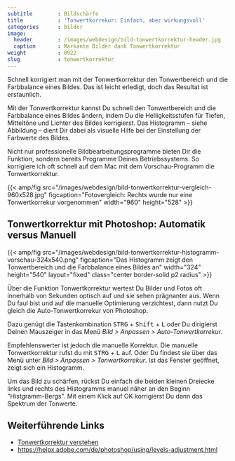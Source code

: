 ```yaml
---
subtitle        : Bildschärfe
title           : 'Tonwertkorrekur: Einfach, aber wirkungsvoll'
categories      : bilder
image:
  header        : /images/webdesign/bild-tonwertkorrektur-header.jpg
  caption       : Markante Bilder dank Tonwertkorrektur
weight          : 0922
slug            : tonwertkorrektur
---
```

Schnell korrigiert man mit der Tonwertkorrektur den Tonwertbereich und die Farbbalance eines Bildes. Das ist leicht erledigt, doch das Resultat ist erstaunlich.
<!-- readmore -->

Mit der Tonwertkorrektur kannst Du schnell den Tonwertbereich und die Farbbalance eines Bildes ändern, indem Du die Helligkeitsstufen für Tiefen, Mitteltöne und Lichter des Bildes korrigierst. Das Histogramm – siehe Abbildung – dient Dir dabei als visuelle Hilfe bei der Einstellung der Farbwerte des Bildes.

Nicht nur professionelle Bildbearbeitungsprogramme bieten Dir die Funktion, sondern bereits Programme Deines Betriebssystems. So korrigiere ich oft schnell auf dem Mac mit dem Vorschau-Programm die Tonwertkorrektur.

{{< amp/fig src="/images/webdesign/bild-tonwertkorrektur-vergleich-960x528.jpg" figcaption="Fotovergleich: Rechts wurde nur eine Tonwertkorrekur vorgenommen" width="960" height="528" >}}

## Tonwertkorrektur mit Photoshop: Automatik versus Manuell

{{< amp/fig src="/images/webdesign/bild-tonwertkorrektur-histogramm-vorschau-324x540.png" figcaption="Das Histogramm zeigt den Tonwertbereich und die Farbbalance eines Bildes an" width="324" height="540" layout="fixed" class="center border-solid p2 radius" >}}

Über die Funktion Tonwertkorrektur wertest Du Bilder und Fotos oft innerhalb von Sekunden optisch auf und sie sehen prägnanter aus. Wenn Du faul bist und auf die manuelle Optimierung verzichtest, dann nutzt Du gleich die Auto-Tonwertkorrekur von Photoshop.

Dazu genügt die Tastenkombination <kbd>STRG</kbd> + <kbd>Shift</kbd> + <kbd>L</kbd> oder Du dirigierst Deinen Mauszeiger in das Menü *Bild > Anpassen > Auto-Tonwertkorrekur*.

Empfehlenswerter ist jedoch die manuelle Korrektur. Die manuelle Tonwertkorrektur rufst du mit <kbd>STRG</kbd> + <kbd>L</kbd> auf. Oder Du findest sie über das Menü unter *Bild > Anpassen > Tonwertkorrekur*. Ist das Fenster geöffnet, zeigt sich ein Histogramm.

Um das Bild zu schärfen, rückst Du einfach die beiden kleinen Dreiecke links und rechts des Histogramms manuel näher an den Beginn "Histgramm-Bergs". Mit einem Klick auf OK korrigierst Du dann das Spektrum der Tonwerte.

## Weiterführende Links

* [Tonwertkorrektur verstehen](http://www.webmasterpro.de/design/article/tonwertkorrektur-verstehen.html)
* <https://helpx.adobe.com/de/photoshop/using/levels-adjustment.html>